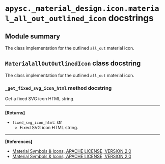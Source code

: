 # `apysc._material_design.icon.material_all_out_outlined_icon` docstrings

## Module summary

The class implementation for the outlined `all_out` material icon.

## `MaterialallOutOutlinedIcon` class docstring

The class implementation for the outlined `all_out` material icon.

### `_get_fixed_svg_icon_html` method docstring

Get a fixed SVG icon HTML string.<hr>

**[Returns]**

- `fixed_svg_icon_html`: str
  - Fixed SVG icon HTML string.

<hr>

**[References]**

- [Material Symbols & Icons, APACHE LICENSE, VERSION 2.0](https://fonts.google.com/icons?icon.size=24&icon.color=%23e8eaed)
- [Material Symbols & Icons, APACHE LICENSE, VERSION 2.0](https://www.apache.org/licenses/LICENSE-2.0.html)